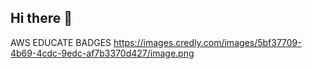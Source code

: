 ## Hi there 👋

AWS EDUCATE BADGES
https://images.credly.com/images/5bf37709-4b69-4cdc-9edc-af7b3370d427/image.png
